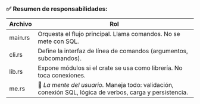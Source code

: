 ### **✅ Resumen de responsabilidades:**

| **Archivo** | **Rol**                                                      |
| ----------- | ------------------------------------------------------------ |
| main.rs     | Orquesta el flujo principal. Llama comandos. No se mete con SQL. |
| cli.rs      | Define la interfaz de línea de comandos (argumentos, subcomandos). |
| lib.rs      | Expone módulos si el crate se usa como librería. No toca conexiones. |
| me.rs       | 🧠 *La mente del usuario.* Maneja todo: validación, conexión SQL, lógica de verbos, carga y persistencia. |